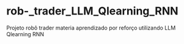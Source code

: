 # rob-_trader_LLM_Qlearning_RNN
Projeto robô trader materia aprendizado por reforço utilizando LLM Qlearning RNN
